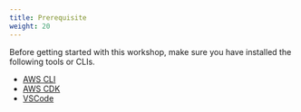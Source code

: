 ```yaml
---
title: Prerequisite 
weight: 20
---
```


Before getting started with this workshop, make sure you have installed the following tools or CLIs.


- [AWS CLI](./aws-cli/readme)
- [AWS CDK](./aws-cdk/readme)
- [VSCode](./vscode/readme)


